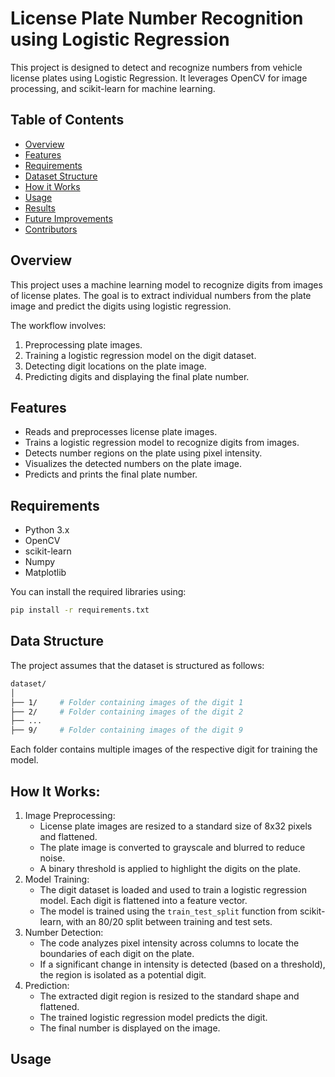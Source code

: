 # License Plate Number Recognition using Logistic Regression

This project is designed to detect and recognize numbers from vehicle license plates using Logistic Regression. It leverages OpenCV for image processing, and scikit-learn for machine learning.

## Table of Contents
- [Overview](#overview)
- [Features](#features)
- [Requirements](#requirements)
- [Dataset Structure](#dataset-structure)
- [How it Works](#how-it-works)
- [Usage](#usage)
- [Results](#results)
- [Future Improvements](#future-improvements)
- [Contributors](#contributors)
  
## Overview
This project uses a machine learning model to recognize digits from images of license plates. The goal is to extract individual numbers from the plate image and predict the digits using logistic regression.

The workflow involves:
1. Preprocessing plate images.
2. Training a logistic regression model on the digit dataset.
3. Detecting digit locations on the plate image.
4. Predicting digits and displaying the final plate number.

## Features
- Reads and preprocesses license plate images.
- Trains a logistic regression model to recognize digits from images.
- Detects number regions on the plate using pixel intensity.
- Visualizes the detected numbers on the plate image.
- Predicts and prints the final plate number.

## Requirements
- Python 3.x
- OpenCV
- scikit-learn
- Numpy
- Matplotlib

You can install the required libraries using:
```bash
pip install -r requirements.txt
```

## Data Structure
The project assumes that the dataset is structured as follows:
```bash
dataset/
│
├── 1/     # Folder containing images of the digit 1
├── 2/     # Folder containing images of the digit 2
├── ...
├── 9/     # Folder containing images of the digit 9
```
Each folder contains multiple images of the respective digit for training the model.

## How It Works:

1. Image Preprocessing:
    - License plate images are resized to a standard size of 8x32 pixels and flattened.
    - The plate image is converted to grayscale and blurred to reduce noise.
    - A binary threshold is applied to highlight the digits on the plate.
2. Model Training:
    - The digit dataset is loaded and used to train a logistic regression model. Each digit is flattened into a feature vector.
    - The model is trained using the `train_test_split` function from scikit-learn, with an 80/20 split between training and test sets.
3. Number Detection:
    - The code analyzes pixel intensity across columns to locate the boundaries of each digit on the plate.
    - If a significant change in intensity is detected (based on a threshold), the region is isolated as a potential digit.
4. Prediction:
    - The extracted digit region is resized to the standard shape and flattened.
    - The trained logistic regression model predicts the digit.
    - The final number is displayed on the image.
  
## Usage
